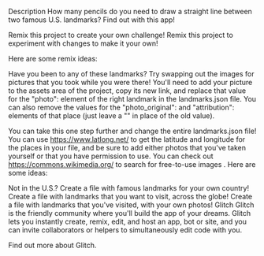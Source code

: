 Description
How many pencils do you need to draw a straight line between two famous U.S. landmarks? Find out with this app!

Remix this project to create your own challenge!
Remix this project to experiment with changes to make it your own!

Here are some remix ideas:

Have you been to any of these landmarks? Try swapping out the images for pictures that you took while you were there! You'll need to add your picture to the assets area of the project, copy its new link, and replace that value for the "photo": element of the right landmark in the landmarks.json file. You can also remove the values for the "photo_original": and "attribution": elements of that place (just leave a "" in place of the old value).

You can take this one step further and change the entire landmarks.json file! You can use https://www.latlong.net/ to get the latitude and longitude for the places in your file, and be sure to add either photos that you've taken yourself or that you have permission to use. You can check out https://commons.wikimedia.org/ to search for free-to-use images . Here are some ideas:

Not in the U.S.? Create a file with famous landmarks for your own country!
Create a file with landmarks that you want to visit, across the globe!
Create a file with landmarks that you've visited, with your own photos!
Glitch
Glitch is the friendly community where you'll build the app of your dreams. Glitch lets you instantly create, remix, edit, and host an app, bot or site, and you can invite collaborators or helpers to simultaneously edit code with you.

Find out more about Glitch.